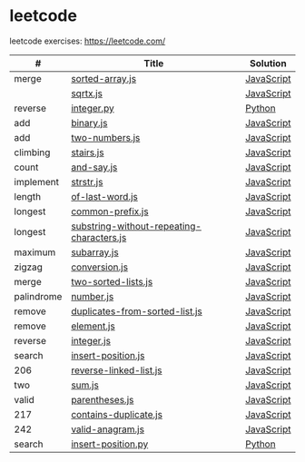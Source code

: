 # leetcode
leetcode exercises: https://leetcode.com/
         <!--table-->

 | # | Title  | Solution | 
 |---|---|---| 
| merge | [sorted-array.js](https://leetcode.com/problems/sorted-array.js)  |  [JavaScript](https://github.com/polunzh/leetcode/blob/master/javascript/merge-sorted-array.js/sorted-array.js.js)|
|  | [sqrtx.js](https://leetcode.com/problems/sqrtx.js)  |  [JavaScript](https://github.com/polunzh/leetcode/blob/master/javascript/sqrtx.js/sqrtx.js.js)|
| reverse | [integer.py](https://leetcode.com/problems/integer.py)  |  [Python](https://github.com/polunzh/leetcode/blob/master/python/reverse-integer.py/integer.py.py)|
| add | [binary.js](https://leetcode.com/problems/binary.js)  |  [JavaScript](https://github.com/polunzh/leetcode/blob/master/javascript/add-binary.js/binary.js.js)|
| add | [two-numbers.js](https://leetcode.com/problems/two-numbers.js)  |  [JavaScript](https://github.com/polunzh/leetcode/blob/master/javascript/add-two-numbers.js/two-numbers.js.js)|
| climbing | [stairs.js](https://leetcode.com/problems/stairs.js)  |  [JavaScript](https://github.com/polunzh/leetcode/blob/master/javascript/climbing-stairs.js/stairs.js.js)|
| count | [and-say.js](https://leetcode.com/problems/and-say.js)  |  [JavaScript](https://github.com/polunzh/leetcode/blob/master/javascript/count-and-say.js/and-say.js.js)|
| implement | [strstr.js](https://leetcode.com/problems/strstr.js)  |  [JavaScript](https://github.com/polunzh/leetcode/blob/master/javascript/implement-strstr.js/strstr.js.js)|
| length | [of-last-word.js](https://leetcode.com/problems/of-last-word.js)  |  [JavaScript](https://github.com/polunzh/leetcode/blob/master/javascript/length-of-last-word.js/of-last-word.js.js)|
| longest | [common-prefix.js](https://leetcode.com/problems/common-prefix.js)  |  [JavaScript](https://github.com/polunzh/leetcode/blob/master/javascript/longest-common-prefix.js/common-prefix.js.js)|
| longest | [substring-without-repeating-characters.js](https://leetcode.com/problems/substring-without-repeating-characters.js)  |  [JavaScript](https://github.com/polunzh/leetcode/blob/master/javascript/longest-substring-without-repeating-characters.js/substring-without-repeating-characters.js.js)|
| maximum | [subarray.js](https://leetcode.com/problems/subarray.js)  |  [JavaScript](https://github.com/polunzh/leetcode/blob/master/javascript/maximum-subarray.js/subarray.js.js)|
| zigzag | [conversion.js](https://leetcode.com/problems/conversion.js)  |  [JavaScript](https://github.com/polunzh/leetcode/blob/master/javascript/zigzag-conversion.js/conversion.js.js)|
| merge | [two-sorted-lists.js](https://leetcode.com/problems/two-sorted-lists.js)  |  [JavaScript](https://github.com/polunzh/leetcode/blob/master/javascript/merge-two-sorted-lists.js/two-sorted-lists.js.js)|
| palindrome | [number.js](https://leetcode.com/problems/number.js)  |  [JavaScript](https://github.com/polunzh/leetcode/blob/master/javascript/palindrome-number.js/number.js.js)|
| remove | [duplicates-from-sorted-list.js](https://leetcode.com/problems/duplicates-from-sorted-list.js)  |  [JavaScript](https://github.com/polunzh/leetcode/blob/master/javascript/remove-duplicates-from-sorted-list.js/duplicates-from-sorted-list.js.js)|
| remove | [element.js](https://leetcode.com/problems/element.js)  |  [JavaScript](https://github.com/polunzh/leetcode/blob/master/javascript/remove-element.js/element.js.js)|
| reverse | [integer.js](https://leetcode.com/problems/integer.js)  |  [JavaScript](https://github.com/polunzh/leetcode/blob/master/javascript/reverse-integer.js/integer.js.js)|
| search | [insert-position.js](https://leetcode.com/problems/insert-position.js)  |  [JavaScript](https://github.com/polunzh/leetcode/blob/master/javascript/search-insert-position.js/insert-position.js.js)|
| 206 | [reverse-linked-list.js](https://leetcode.com/problems/reverse-linked-list.js)  |  [JavaScript](https://github.com/polunzh/leetcode/blob/master/javascript/206-reverse-linked-list.js/reverse-linked-list.js.js)|
| two | [sum.js](https://leetcode.com/problems/sum.js)  |  [JavaScript](https://github.com/polunzh/leetcode/blob/master/javascript/two-sum.js/sum.js.js)|
| valid | [parentheses.js](https://leetcode.com/problems/parentheses.js)  |  [JavaScript](https://github.com/polunzh/leetcode/blob/master/javascript/valid-parentheses.js/parentheses.js.js)|
| 217 | [contains-duplicate.js](https://leetcode.com/problems/contains-duplicate.js)  |  [JavaScript](https://github.com/polunzh/leetcode/blob/master/javascript/217-contains-duplicate.js/contains-duplicate.js.js)|
| 242 | [valid-anagram.js](https://leetcode.com/problems/valid-anagram.js)  |  [JavaScript](https://github.com/polunzh/leetcode/blob/master/javascript/242-valid-anagram.js/valid-anagram.js.js)|
| search | [insert-position.py](https://leetcode.com/problems/insert-position.py)  |  [Python](https://github.com/polunzh/leetcode/blob/master/python/search-insert-position.py/insert-position.py.py)|